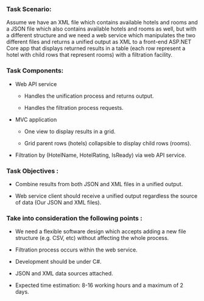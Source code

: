 ### Task Scenario: ### 

Assume we have an XML file which contains available hotels and rooms and a JSON file which also contains available hotels and rooms as well, but with a different structure and we need a web service which manipulates the two different files and returns a unified output as XML to a front-end ASP.NET Core app that displays returned results in a table (each row represent a hotel with child rows that represent rooms) with a filtration facility.

 

### Task Components: ### 

  * Web API service
    * Handles the unification process and returns output.

    * Handles the filtration process requests.

  * MVC application
    * One view to display results in a grid.

    * Grid parent rows (hotels) collapsible to display child rows (rooms).

  * Filtration by (HotelName, HotelRating, IsReady) via web API service.

 

### Task Objectives : ### 

  * Combine results from both JSON and XML files in a unified output.

  * Web service client should receive a unified output regardless the source of data (Our JSON and XML files).

 

### Take into consideration the following points : ###

  * We need a flexible software design which accepts adding a new file structure (e.g. CSV, etc) without affecting the whole process.

  * Filtration process occurs within the web service.

  * Development should be under C#.

  * JSON and XML data sources attached.

  * Expected time estimation: 8-16 working hours and a maximum of 2 days.
